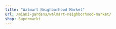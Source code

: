 ```yaml
---
title: "Walmart Neighborhood Market"
url: /miami-gardens/walmart-neighborhood-market/
shop: Supermarkt
---
```

